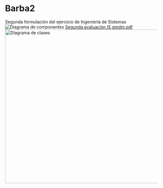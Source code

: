 # Barba2
Segunda formulación del ejercicio de Ingeniería de Sistemas
![Diagrama de componentes](https://github.com/user-attachments/assets/acae15fd-0b26-46de-8297-a6acad95dced)
[Segunda evaluación IS gmdm.pdf](https://github.com/user-attachments/files/17830469/Segunda.evaluacion.IS.gmdm.pdf)
<img width="509" alt="Diagrama de clases" src="https://github.com/user-attachments/assets/e0f13949-fe96-45d7-ac36-8d1b05dc99f2">
